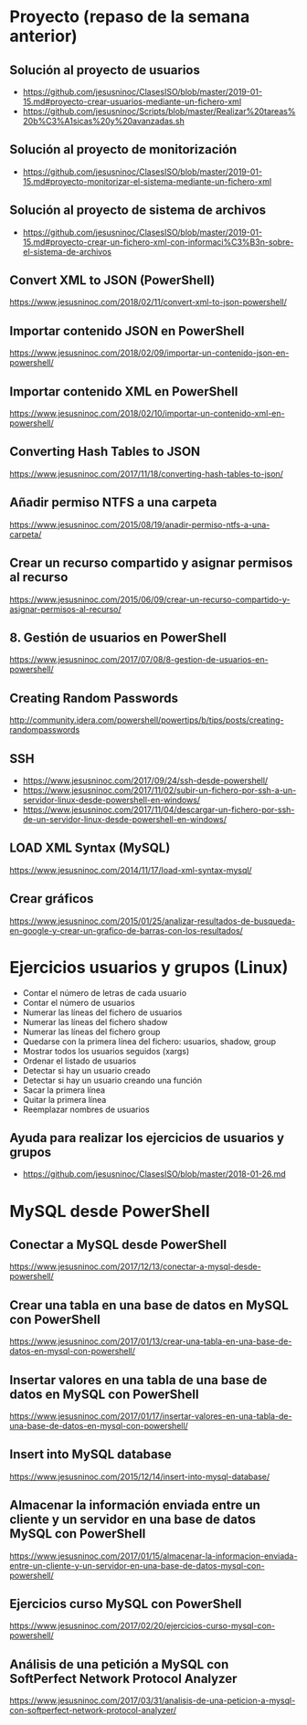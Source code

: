# Proyecto (repaso de la semana anterior)

## Solución al proyecto de usuarios
- https://github.com/jesusninoc/ClasesISO/blob/master/2019-01-15.md#proyecto-crear-usuarios-mediante-un-fichero-xml
- https://github.com/jesusninoc/Scripts/blob/master/Realizar%20tareas%20b%C3%A1sicas%20y%20avanzadas.sh

## Solución al proyecto de monitorización
- https://github.com/jesusninoc/ClasesISO/blob/master/2019-01-15.md#proyecto-monitorizar-el-sistema-mediante-un-fichero-xml

## Solución al proyecto de sistema de archivos
- https://github.com/jesusninoc/ClasesISO/blob/master/2019-01-15.md#proyecto-crear-un-fichero-xml-con-informaci%C3%B3n-sobre-el-sistema-de-archivos

## Convert XML to JSON (PowerShell)
https://www.jesusninoc.com/2018/02/11/convert-xml-to-json-powershell/

## Importar contenido JSON en PowerShell
https://www.jesusninoc.com/2018/02/09/importar-un-contenido-json-en-powershell/

## Importar contenido XML en PowerShell
https://www.jesusninoc.com/2018/02/10/importar-un-contenido-xml-en-powershell/

## Converting Hash Tables to JSON
https://www.jesusninoc.com/2017/11/18/converting-hash-tables-to-json/

## Añadir permiso NTFS a una carpeta
https://www.jesusninoc.com/2015/08/19/anadir-permiso-ntfs-a-una-carpeta/

## Crear un recurso compartido y asignar permisos al recurso
https://www.jesusninoc.com/2015/06/09/crear-un-recurso-compartido-y-asignar-permisos-al-recurso/

## 8. Gestión de usuarios en PowerShell
https://www.jesusninoc.com/2017/07/08/8-gestion-de-usuarios-en-powershell/

## Creating Random Passwords
http://community.idera.com/powershell/powertips/b/tips/posts/creating-randompasswords

## SSH
- https://www.jesusninoc.com/2017/09/24/ssh-desde-powershell/
- https://www.jesusninoc.com/2017/11/02/subir-un-fichero-por-ssh-a-un-servidor-linux-desde-powershell-en-windows/
- https://www.jesusninoc.com/2017/11/04/descargar-un-fichero-por-ssh-de-un-servidor-linux-desde-powershell-en-windows/

## LOAD XML Syntax (MySQL)
https://www.jesusninoc.com/2014/11/17/load-xml-syntax-mysql/

## Crear gráficos
https://www.jesusninoc.com/2015/01/25/analizar-resultados-de-busqueda-en-google-y-crear-un-grafico-de-barras-con-los-resultados/

# Ejercicios usuarios y grupos (Linux)

- Contar el número de letras de cada usuario
- Contar el número de usuarios
- Numerar las líneas del fichero de usuarios
- Numerar las líneas del fichero shadow
- Numerar las líneas del fichero group
- Quedarse con la primera línea del fichero: usuarios, shadow, group
- Mostrar todos los usuarios seguidos (xargs)
- Ordenar el listado de usuarios
- Detectar si hay un usuario creado
- Detectar si hay un usuario creando una función
- Sacar la primera línea
- Quitar la primera línea
- Reemplazar nombres de usuarios

## Ayuda para realizar los ejercicios de usuarios y grupos
* https://github.com/jesusninoc/ClasesISO/blob/master/2018-01-26.md

# MySQL desde PowerShell

## Conectar a MySQL desde PowerShell
https://www.jesusninoc.com/2017/12/13/conectar-a-mysql-desde-powershell/

## Crear una tabla en una base de datos en MySQL con PowerShell
https://www.jesusninoc.com/2017/01/13/crear-una-tabla-en-una-base-de-datos-en-mysql-con-powershell/

## Insertar valores en una tabla de una base de datos en MySQL con PowerShell
https://www.jesusninoc.com/2017/01/17/insertar-valores-en-una-tabla-de-una-base-de-datos-en-mysql-con-powershell/

## Insert into MySQL database
https://www.jesusninoc.com/2015/12/14/insert-into-mysql-database/

## Almacenar la información enviada entre un cliente y un servidor en una base de datos MySQL con PowerShell
https://www.jesusninoc.com/2017/01/15/almacenar-la-informacion-enviada-entre-un-cliente-y-un-servidor-en-una-base-de-datos-mysql-con-powershell/

## Ejercicios curso MySQL con PowerShell
https://www.jesusninoc.com/2017/02/20/ejercicios-curso-mysql-con-powershell/

## Análisis de una petición a MySQL con SoftPerfect Network Protocol Analyzer
https://www.jesusninoc.com/2017/03/31/analisis-de-una-peticion-a-mysql-con-softperfect-network-protocol-analyzer/
